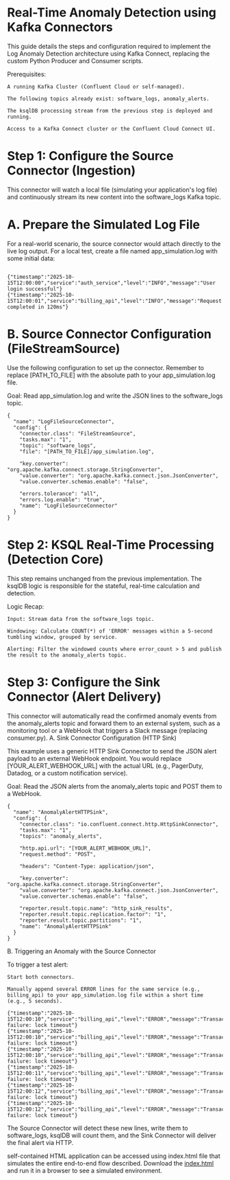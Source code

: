 # Real-Time Anomaly Detection using Kafka Connectors

This guide details the steps and configuration required to implement the Log Anomaly Detection architecture using Kafka Connect, replacing the custom Python Producer and Consumer scripts.

Prerequisites:

    A running Kafka Cluster (Confluent Cloud or self-managed).

    The following topics already exist: software_logs, anomaly_alerts.

    The ksqlDB processing stream from the previous step is deployed and running.

    Access to a Kafka Connect cluster or the Confluent Cloud Connect UI.

# Step 1: Configure the Source Connector (Ingestion)

This connector will watch a local file (simulating your application's log file) and continuously stream its new content into the software_logs Kafka topic.
# A. Prepare the Simulated Log File

For a real-world scenario, the source connector would attach directly to the live log output. For a local test, create a file named app_simulation.log with some initial data:

```

{"timestamp":"2025-10-15T12:00:00","service":"auth_service","level":"INFO","message":"User login successful"}
{"timestamp":"2025-10-15T12:00:01","service":"billing_api","level":"INFO","message":"Request completed in 120ms"}
```
# B. Source Connector Configuration (FileStreamSource)

Use the following configuration to set up the connector. Remember to replace [PATH_TO_FILE] with the absolute path to your app_simulation.log file.

Goal: Read app_simulation.log and write the JSON lines to the software_logs topic.

````
{
  "name": "LogFileSourceConnector",
  "config": {
    "connector.class": "FileStreamSource",
    "tasks.max": "1",
    "topic": "software_logs",
    "file": "[PATH_TO_FILE]/app_simulation.log",
    
    "key.converter": "org.apache.kafka.connect.storage.StringConverter",
    "value.converter": "org.apache.kafka.connect.json.JsonConverter",
    "value.converter.schemas.enable": "false",
    
    "errors.tolerance": "all",
    "errors.log.enable": "true",
    "name": "LogFileSourceConnector"
  }
}
````

# Step 2: KSQL Real-Time Processing (Detection Core)

This step remains unchanged from the previous implementation. The ksqlDB logic is responsible for the stateful, real-time calculation and detection.

Logic Recap:

    Input: Stream data from the software_logs topic.

    Windowing: Calculate COUNT(*) of 'ERROR' messages within a 5-second tumbling window, grouped by service.

    Alerting: Filter the windowed counts where error_count > 5 and publish the result to the anomaly_alerts topic.

# Step 3: Configure the Sink Connector (Alert Delivery)

This connector will automatically read the confirmed anomaly events from the anomaly_alerts topic and forward them to an external system, such as a monitoring tool or a WebHook that triggers a Slack message (replacing consumer.py).
A. Sink Connector Configuration (HTTP Sink)

This example uses a generic HTTP Sink Connector to send the JSON alert payload to an external WebHook endpoint. You would replace [YOUR_ALERT_WEBHOOK_URL] with the actual URL (e.g., PagerDuty, Datadog, or a custom notification service).

Goal: Read the JSON alerts from the anomaly_alerts topic and POST them to a WebHook.

````
{
  "name": "AnomalyAlertHTTPSink",
  "config": {
    "connector.class": "io.confluent.connect.http.HttpSinkConnector",
    "tasks.max": "1",
    "topics": "anomaly_alerts",
    
    "http.api.url": "[YOUR_ALERT_WEBHOOK_URL]",
    "request.method": "POST",
    
    "headers": "Content-Type: application/json",
    
    "key.converter": "org.apache.kafka.connect.storage.StringConverter",
    "value.converter": "org.apache.kafka.connect.json.JsonConverter",
    "value.converter.schemas.enable": "false",
    
    "reporter.result.topic.name": "http_sink_results",
    "reporter.result.topic.replication.factor": "1",
    "reporter.result.topic.partitions": "1",
    "name": "AnomalyAlertHTTPSink"
  }
}
````

B. Triggering an Anomaly with the Source Connector

To trigger a test alert:

    Start both connectors.

    Manually append several ERROR lines for the same service (e.g., billing_api) to your app_simulation.log file within a short time (e.g., 5 seconds).

````
{"timestamp":"2025-10-15T12:00:10","service":"billing_api","level":"ERROR","message":"Transaction failure: lock timeout"}
{"timestamp":"2025-10-15T12:00:10","service":"billing_api","level":"ERROR","message":"Transaction failure: lock timeout"}
{"timestamp":"2025-10-15T12:00:10","service":"billing_api","level":"ERROR","message":"Transaction failure: lock timeout"}
{"timestamp":"2025-10-15T12:00:11","service":"billing_api","level":"ERROR","message":"Transaction failure: lock timeout"}
{"timestamp":"2025-10-15T12:00:12","service":"billing_api","level":"ERROR","message":"Transaction failure: lock timeout"}
{"timestamp":"2025-10-15T12:00:12","service":"billing_api","level":"ERROR","message":"Transaction failure: lock timeout"}
````

The Source Connector will detect these new lines, write them to software_logs, ksqlDB will count them, and the Sink Connector will deliver the final alert via HTTP.


self-contained HTML application can be accessed using index.html file  that simulates the entire end-to-end flow described.
Download the [index.html](https://github.com/varsharma-12/log-anamoly-detecter/blob/main/index.html) and run it in a browser to see a simulated environment.
